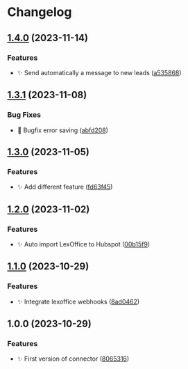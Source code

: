 # Changelog

## [1.4.0](https://github.com/Spottel/Automatenhandel24-Connector/compare/v1.3.1...v1.4.0) (2023-11-14)


### Features

* :sparkles: Send automatically a message to new leads ([a535868](https://github.com/Spottel/Automatenhandel24-Connector/commit/a5358689583c72d77dc0282f9cf13ea1562d8824))

## [1.3.1](https://github.com/Spottel/Automatenhandel24-Connector/compare/v1.3.0...v1.3.1) (2023-11-08)


### Bug Fixes

* :bug: Bugfix error saving ([abfd208](https://github.com/Spottel/Automatenhandel24-Connector/commit/abfd2086f0da38580889d2ed66f6bb9bb555fd92))

## [1.3.0](https://github.com/Spottel/Automatenhandel24-Connector/compare/v1.2.0...v1.3.0) (2023-11-05)


### Features

* :sparkles: Add different feature ([fd63f45](https://github.com/Spottel/Automatenhandel24-Connector/commit/fd63f453101ef6532dd9c5cecfef5c6cabfd1ca1))

## [1.2.0](https://github.com/Spottel/Automatenhandel24-Connector/compare/v1.1.0...v1.2.0) (2023-11-02)


### Features

* :sparkles: Auto import LexOffice to Hubspot ([00b15f9](https://github.com/Spottel/Automatenhandel24-Connector/commit/00b15f94ff62ba5a04918aa4718694de57b3cdab))

## [1.1.0](https://github.com/Spottel/Automatenhandel24-Connector/compare/v1.0.0...v1.1.0) (2023-10-29)


### Features

* :sparkles: Integrate lexoffice webhooks ([8ad0462](https://github.com/Spottel/Automatenhandel24-Connector/commit/8ad04625d3bece1184cbf3b25001a6e1246cb3da))

## 1.0.0 (2023-10-29)


### Features

* :sparkles: First version of connector ([8065316](https://github.com/Spottel/Automatenhandel24-Connector/commit/80653167211d0922e96e7c56bca5f542b4f3943f))
